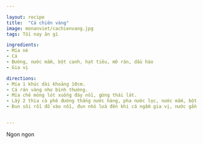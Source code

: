 ```yaml
---

layout: recipe
title:  "Cá chiên vàng"
image: monanviet/cachienvang.jpg
tags: Tối nay ăn gì

ingredients:
- Mía nè
- Cá
- Đường, nước mắm, bột canh, hạt tiêu, mỡ rán, dầu hào
- Gia vị

directions:
- Mía 1 khúc dài khoảng 10cm.
- Cá rán vàng như bình thường.
- Mía chẻ mỏng lót xuống đáy nồi, gừng thái lát.
- Lấy 2 thìa cà phê đường thắng nước hàng, pha nước lọc, nước mắm, bột canh, hạt tiêu, 2 hoặc 3 thìa mỡ rán cá, chút dầu hào ( nếu thích).
- Đun sôi rồi đổ vào nồi, đun nhỏ lửa đến khi cá ngấm gia vị, nước gần cạn còn sanh sánh là tắt bếp.


---
```


Ngon ngon